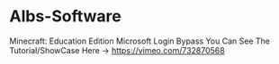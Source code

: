 # Albs-Software
Minecraft: Education Edition Microsoft Login Bypass
You Can See The Tutorial/ShowCase Here -> https://vimeo.com/732870568
